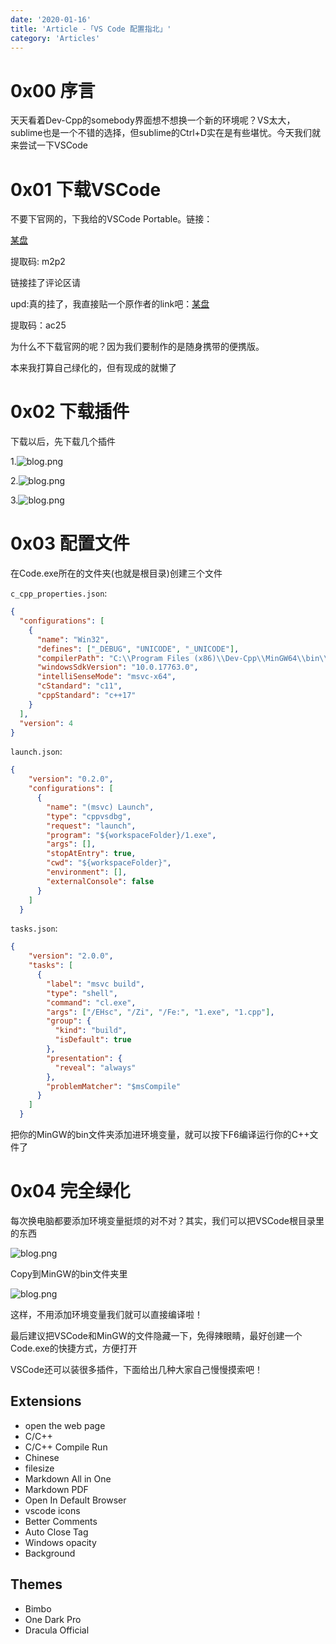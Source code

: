 ```yaml
---
date: '2020-01-16'
title: 'Article -「VS Code 配置指北」'
category: 'Articles'
---
```


# 0x00 序言

天天看着Dev-Cpp的somebody界面想不想换一个新的环境呢？VS太大，sublime也是一个不错的选择，但sublime的Ctrl+D实在是有些堪忧。今天我们就来尝试一下VSCode

# 0x01 下载VSCode

不要下官网的，下我给的VSCode Portable。链接：

[某盘](https://pan.baidu.com/s/1TSlDZe84mlXqx58mrLCE-Q)

提取码: m2p2

链接挂了评论区请

upd:真的挂了，我直接贴一个原作者的link吧：[某盘](https://pan.baidu.com/s/1-c_53Yi3zw7I4ObYOhJ_iw)

提取码：ac25

为什么不下载官网的呢？因为我们要制作的是随身携带的便携版。

本来我打算自己绿化的，但有现成的就懒了

# 0x02 下载插件

下载以后，先下载几个插件

1.![blog.png](https://i.loli.net/2020/01/16/teHNPsOaKYBu8CJ.png)

2.![blog.png](https://i.loli.net/2020/01/16/s5dnF8L6EXrlCOK.png)

3.![blog.png](https://i.loli.net/2020/01/16/Az2gW9vkny1j35O.png)

# 0x03 配置文件

在Code.exe所在的文件夹(也就是根目录)创建三个文件

`c_cpp_properties.json`:

```json
{
  "configurations": [
    {
      "name": "Win32",
      "defines": ["_DEBUG", "UNICODE", "_UNICODE"],
      "compilerPath": "C:\\Program Files (x86)\\Dev-Cpp\\MinGW64\\bin\\g++.exe",
      "windowsSdkVersion": "10.0.17763.0",
      "intelliSenseMode": "msvc-x64",
      "cStandard": "c11",
      "cppStandard": "c++17"
    }
  ],
  "version": 4
}
```

`launch.json`:

```json
{
    "version": "0.2.0",
    "configurations": [
      {
        "name": "(msvc) Launch",
        "type": "cppvsdbg",
        "request": "launch",
        "program": "${workspaceFolder}/1.exe",
        "args": [],
        "stopAtEntry": true,
        "cwd": "${workspaceFolder}",
        "environment": [],
        "externalConsole": false
      }
    ]
  }
```

`tasks.json`:

```json
{
    "version": "2.0.0",
    "tasks": [
      {
        "label": "msvc build",
        "type": "shell",
        "command": "cl.exe",
        "args": ["/EHsc", "/Zi", "/Fe:", "1.exe", "1.cpp"],
        "group": {
          "kind": "build",
          "isDefault": true
        },
        "presentation": {
          "reveal": "always"
        },
        "problemMatcher": "$msCompile"
      }
    ]
  }
  ```

把你的MinGW的bin文件夹添加进环境变量，就可以按下F6编译运行你的C++文件了

# 0x04 完全绿化

每次换电脑都要添加环境变量挺烦的对不对？其实，我们可以把VSCode根目录里的东西

![blog.png](https://i.loli.net/2020/01/16/p3QmLVTfwy5God9.png)

Copy到MinGW的bin文件夹里

![blog.png](https://i.loli.net/2020/01/16/yiH8KtpxRBYJhlq.png)

这样，不用添加环境变量我们就可以直接编译啦！

最后建议把VSCode和MinGW的文件隐藏一下，免得辣眼睛，最好创建一个Code.exe的快捷方式，方便打开

VSCode还可以装很多插件，下面给出几种大家自己慢慢摸索吧！

## Extensions

- open the web page
- C/C++
- C/C++ Compile Run
- Chinese
- filesize
- Markdown All in One
- Markdown PDF
- Open In Default Browser
- vscode icons
- Better Comments
- Auto Close Tag
- Windows opacity
- Background

## Themes

- Bimbo
- One Dark Pro
- Dracula Official